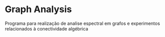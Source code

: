 # Graph Analysis
Programa para realização de analise espectral em grafos e experimentos relacionados à conectividade algébrica
